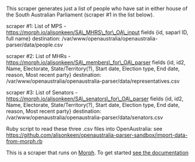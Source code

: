 
This scraper generates just a list of people who have sat in either house of the South Australian Parliament (scraper #1 in the list below). 

scraper #1: List of MPS - https://morph.io/alisonkeen/SA\_MHRS\_for\_OA\_input
fields {id, saparl ID, full name}
destination: /var/www/openaustralia/openaustralia-parser/data/people.csv

scraper #2: List of MHRs - https://morph.io/alisonkeen/SA\_members\_for\_OA\_parser
fields {id, id2, Name, Electorate, State/Territory(?), Start date, Election type, End date, reason, Most recent party}
destination: /var/www/openaustralia/openaustralia-parser/data/representatives.csv

scraper #3: List of Senators - https://morph.io/alisonkeen/SA\_senators\_for\_OA\_parser
fields {id, id2, Name, Electorate, State/Territory(?), Start date, Election type, End date, reason, Most recent party}
destination: /var/www/openaustralia/openaustralia-parser/data/senators.csv

Ruby script to read these three .csv files into OpenAustralia: see https://github.com/alisonkeen/openaustralia-parser-sandbox/import-data-from-morph.rb


This is a scraper that runs on [Morph](https://morph.io). To get started [see the documentation](https://morph.io/documentation)
